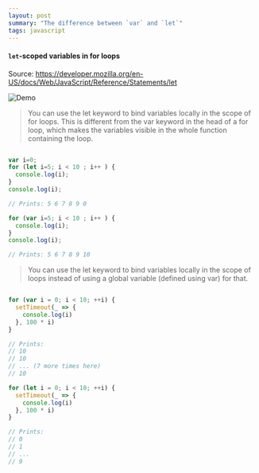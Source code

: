 ```yaml
---
layout: post
summary: "The difference between `var` and `let`"
tags: javascript
---
```

#### `let`-scoped variables in for loops

Source: https://developer.mozilla.org/en-US/docs/Web/JavaScript/Reference/Statements/let

![Demo](https://pbs.twimg.com/media/CbiYLKOUMAAblbw.png)

> You can use the let keyword to bind variables locally in the scope of for loops. This is different from the var keyword in the head of a for loop, which makes the variables visible in the whole function containing the loop.

```js

var i=0;
for (let i=5; i < 10 ; i++ ) {
  console.log(i);
}
console.log(i);

// Prints: 5 6 7 8 9 0

for (var i=5; i < 10 ; i++ ) {
  console.log(i);
}
console.log(i);

// Prints: 5 6 7 8 9 10

```

> You can use the let keyword to bind variables locally in the scope of loops instead of using a global variable (defined using var) for that.

```js

for (var i = 0; i < 10; ++i) {
  setTimeout(_ => {
    console.log(i)
  }, 100 * i)
}

// Prints:
// 10
// 10
// ... (7 more times here)
// 10

for (let i = 0; i < 10; ++i) {
  setTimeout(_ => {
    console.log(i)
  }, 100 * i)
}

// Prints:
// 0
// 1
// ... 
// 9

```
